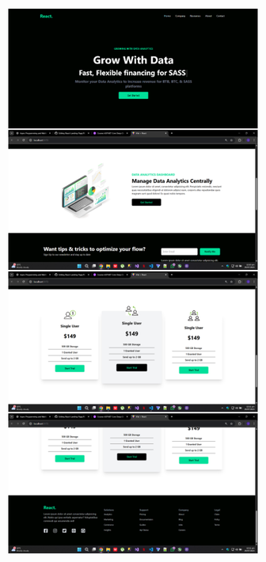 ![Output Screenshot](src/assets/1.png)
![Output Screenshot](src/assets/2.png)
![Output Screenshot](src/assets/3.png)
![Output Screenshot](src/assets/4.png)
